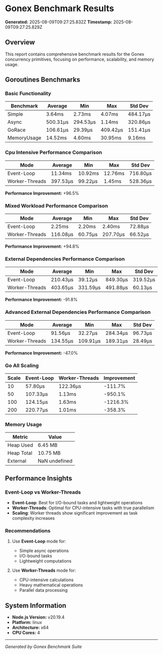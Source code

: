 # Gonex Benchmark Results

**Generated:** 2025-08-09T09:27:25.832Z
**Timestamp:** 2025-08-09T09:27:25.829Z

## Overview

This report contains comprehensive benchmark results for the Gonex concurrency primitives, focusing on performance, scalability, and memory usage.

## Goroutines Benchmarks

### Basic Functionality

| Benchmark   | Average  | Min      | Max      | Std Dev  |
| ----------- | -------- | -------- | -------- | -------- |
| Simple      | 3.64ms   | 2.73ms   | 4.07ms   | 484.17μs |
| Async       | 500.31μs | 294.53μs | 1.14ms   | 320.86μs |
| GoRace      | 106.61μs | 29.39μs  | 409.42μs | 151.41μs |
| MemoryUsage | 14.52ms  | 4.60ms   | 30.95ms  | 9.16ms   |
### Cpu Intensive Performance Comparison

| Mode | Average | Min | Max | Std Dev |
|------|---------|-----|-----|---------|
| Event-Loop | 11.34ms | 10.92ms | 12.76ms | 716.80μs |
| Worker-Threads | 397.53μs | 99.22μs | 1.45ms | 528.36μs |

**Performance Improvement:** +96.5%

### Mixed Workload Performance Comparison

| Mode | Average | Min | Max | Std Dev |
|------|---------|-----|-----|---------|
| Event-Loop | 2.25ms | 2.20ms | 2.40ms | 72.88μs |
| Worker-Threads | 116.08μs | 60.75μs | 207.70μs | 66.52μs |

**Performance Improvement:** +94.8%

### External Dependencies Performance Comparison

| Mode | Average | Min | Max | Std Dev |
|------|---------|-----|-----|---------|
| Event-Loop | 210.43μs | 39.12μs | 849.30μs | 319.52μs |
| Worker-Threads | 403.65μs | 331.59μs | 491.88μs | 60.13μs |

**Performance Improvement:** -91.8%

### Advanced External Dependencies Performance Comparison

| Mode | Average | Min | Max | Std Dev |
|------|---------|-----|-----|---------|
| Event-Loop | 91.56μs | 32.27μs | 284.34μs | 96.73μs |
| Worker-Threads | 134.55μs | 109.91μs | 189.31μs | 28.49μs |

**Performance Improvement:** -47.0%

### Go All Scaling

| Scale | Event-Loop | Worker-Threads | Improvement |
|-------|------------|-----------------|-------------|
| 10 | 57.80μs | 122.36μs | -111.7% |
| 50 | 107.33μs | 1.13ms | -950.1% |
| 100 | 124.15μs | 1.63ms | -1216.3% |
| 200 | 220.77μs | 1.01ms | -358.3% |

### Memory Usage

| Metric | Value |
|--------|-------|
| Heap Used | 6.45 MB |
| Heap Total | 10.75 MB |
| External | NaN undefined |



## Performance Insights

### Event-Loop vs Worker-Threads

- **Event-Loop**: Best for I/O-bound tasks and lightweight operations
- **Worker-Threads**: Optimal for CPU-intensive tasks with true parallelism
- **Scaling**: Worker threads show significant improvement as task complexity increases

### Recommendations

1. Use **Event-Loop** mode for:
   - Simple async operations
   - I/O-bound tasks
   - Lightweight computations

2. Use **Worker-Threads** mode for:
   - CPU-intensive calculations
   - Heavy mathematical operations
   - Parallel data processing

## System Information

- **Node.js Version:** v20.19.4
- **Platform:** linux
- **Architecture:** x64
- **CPU Cores:** 4

---

*Generated by Gonex Benchmark Suite*
